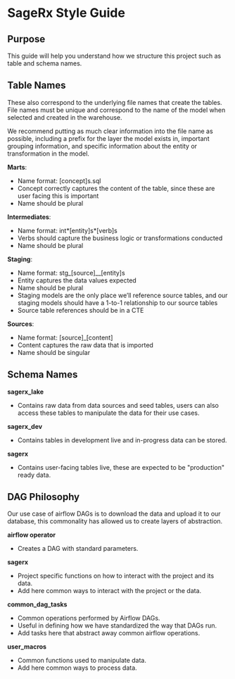 # SageRx Style Guide

## Purpose

This guide will help you understand how we structure this project such as table and schema names.

## Table Names

These also correspond to the underlying file names that create the tables. File names must be unique and correspond to the name of the model when selected and created in the warehouse.

We recommend putting as much clear information into the file name as possible, including a prefix for the layer the model exists in, important grouping information, and specific information about the entity or transformation in the model.

**Marts**:

- Name format: [concept]s.sql
- Concept correctly captures the content of the table, since these are user facing this is important
- Name should be plural

**Intermediates**:

- Name format: int*[entity]s*[verb]s
- Verbs should capture the business logic or transformations conducted
- Name should be plural

**Staging**:

- Name format: stg\_[source]\_\_[entity]s
- Entity captures the data values expected
- Name should be plural
- Staging models are the only place we’ll reference source tables, and our staging models should have a 1-to-1 relationship to our source tables
- Source table references should be in a CTE

**Sources**:

- Name format: [source]\_[content]
- Content captures the raw data that is imported
- Name should be singular

## Schema Names

**sagerx_lake**

- Contains raw data from data sources and seed tables, users can also access these tables to manipulate the data for their use cases.

**sagerx_dev**

- Contains tables in development live and in-progress data can be stored.

**sagerx**

- Contains user-facing tables live, these are expected to be "production" ready data.

## DAG Philosophy

Our use case of airflow DAGs is to download the data and upload it to our database, this commonality has allowed us to create layers of abstraction.

**airflow operator**

- Creates a DAG with standard parameters.

**sagerx**

- Project specific functions on how to interact with the project and its data.
- Add here common ways to interact with the project or the data.

**common_dag_tasks**

- Common operations performed by Airflow DAGs.
- Useful in defining how we have standardized the way that DAGs run.
- Add tasks here that abstract away common airflow operations.

**user_macros**

- Common functions used to manipulate data.
- Add here common ways to process data.
